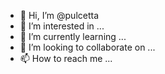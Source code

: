 - 👋 Hi, I’m @pulcetta
- 👀 I’m interested in ...
- 🌱 I’m currently learning ...
- 💞️ I’m looking to collaborate on ...
- 📫 How to reach me ...

<!---
pulcetta/pulcetta is a ✨ special ✨ repository because its `README.md` (this file) appears on your GitHub profile.
You can click the Preview link to take a look at your changes.
--->
